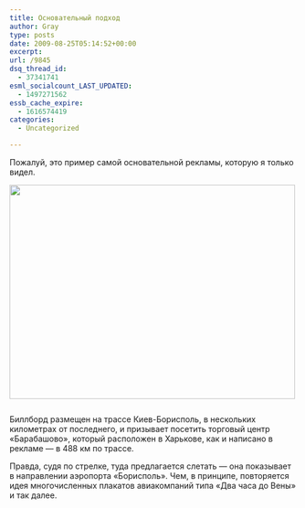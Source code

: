 ```yaml
---
title: Основательный подход
author: Gray
type: posts
date: 2009-08-25T05:14:52+00:00
excerpt:
url: /9845
dsq_thread_id:
  - 37341741
esml_socialcount_LAST_UPDATED:
  - 1497271562
essb_cache_expire:
  - 1616574419
categories:
  - Uncategorized

---
```








<p style="clear: both">
  Пожалуй, это пример самой основательной рекламы, которую я только видел.
</p>

<p style="clear: both">
  <a href="http://fotki.yandex.ru/users/gray7400/view/212224/" class="image-link"><img src="https://i1.wp.com/img-fotki.yandex.ru/get/3704/gray7400.6c/0_33d00_6f060b59_L.jpg?resize=500%2C375" height="375" align="left" width="500" style=" display: inline; float: left; margin: 0 10px 10px 0;" data-recalc-dims="1" /></a><br style="clear: both" /><br style="clear: both" />Биллборд размещен на трассе Киев-Борисполь, в нескольких километрах от последнего, и призывает посетить торговый центр &#171;Барабашово&#187;, который расположен в Харькове, как и написано в рекламе &#8212; в 488 км по трассе.
</p>

<p style="clear: both">
  Правда, судя по стрелке, туда предлагается слетать &#8212; она показывает в направлении аэропорта &#171;Борисполь&#187;. Чем, в принципе, повторяется идея многочисленных плакатов авиакомпаний типа &#171;Два часа до Вены&#187; и так далее.
</p>